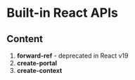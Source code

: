 # Built-in React APIs

## Content

1. **forward-ref** - deprecated in React v19
2. **create-portal**
3. **create-context**
